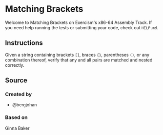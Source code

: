 # Matching Brackets

Welcome to Matching Brackets on Exercism's x86-64 Assembly Track.
If you need help running the tests or submitting your code, check out `HELP.md`.

## Instructions

Given a string containing brackets `[]`, braces `{}`, parentheses `()`,
or any combination thereof, verify that any and all pairs are matched
and nested correctly.

## Source

### Created by

- @bergjohan

### Based on

Ginna Baker